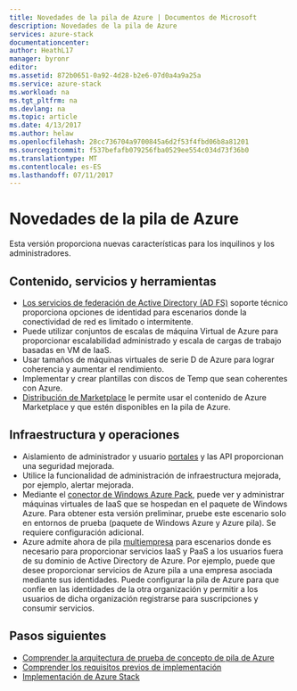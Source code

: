 ```yaml
---
title: Novedades de la pila de Azure | Documentos de Microsoft
description: Novedades de la pila de Azure
services: azure-stack
documentationcenter: 
author: HeathL17
manager: byronr
editor: 
ms.assetid: 872b0651-0a92-4d28-b2e6-07d0a4a9a25a
ms.service: azure-stack
ms.workload: na
ms.tgt_pltfrm: na
ms.devlang: na
ms.topic: article
ms.date: 4/13/2017
ms.author: helaw
ms.openlocfilehash: 28cc736704a9700845a6d2f53f4fbd06b8a81201
ms.sourcegitcommit: f537befafb079256fba0529ee554c034d73f36b0
ms.translationtype: MT
ms.contentlocale: es-ES
ms.lasthandoff: 07/11/2017
---
```

# <a name="whats-new-in-azure-stack"></a>Novedades de la pila de Azure
Esta versión proporciona nuevas características para los inquilinos y los administradores.

## <a name="content-services-and-tools"></a>Contenido, servicios y herramientas
* [Los servicios de federación de Active Directory (AD FS)](azure-stack-key-features.md#identity) soporte técnico proporciona opciones de identidad para escenarios donde la conectividad de red es limitado o intermitente.
* Puede utilizar conjuntos de escalas de máquina Virtual de Azure para proporcionar escalabilidad administrado y escala de cargas de trabajo basadas en VM de IaaS. 
* Usar tamaños de máquinas virtuales de serie D de Azure para lograr coherencia y aumentar el rendimiento.
* Implementar y crear plantillas con discos de Temp que sean coherentes con Azure.
* [Distribución de Marketplace](azure-stack-download-azure-marketplace-item.md) le permite usar el contenido de Azure Marketplace y que estén disponibles en la pila de Azure.

## <a name="infrastructure-and-operations"></a>Infraestructura y operaciones
* Aislamiento de administrador y usuario [portales](azure-stack-manage-portals.md) y las API proporcionan una seguridad mejorada.
* Utilice la funcionalidad de administración de infraestructura mejorada, por ejemplo, alertar mejorada.
* Mediante el [conector de Windows Azure Pack](azure-stack-manage-windows-azure-pack.md), puede ver y administrar máquinas virtuales de IaaS que se hospedan en el paquete de Windows Azure. Para obtener esta versión preliminar, pruebe este escenario solo en entornos de prueba (paquete de Windows Azure y Azure pila). Se requiere configuración adicional.
* Azure admite ahora de pila [multiempresa](azure-stack-enable-multitenancy.md) para escenarios donde es necesario para proporcionar servicios IaaS y PaaS a los usuarios fuera de su dominio de Active Directory de Azure.  Por ejemplo, puede que desee proporcionar servicios de Azure pila a una empresa asociada mediante sus identidades. Puede configurar la pila de Azure para que confíe en las identidades de la otra organización y permitir a los usuarios de dicha organización registrarse para suscripciones y consumir servicios.  

## <a name="next-steps"></a>Pasos siguientes
* [Comprender la arquitectura de prueba de concepto de pila de Azure](azure-stack-architecture.md)      
* [Comprender los requisitos previos de implementación](azure-stack-deploy.md)
* [Implementación de Azure Stack](azure-stack-run-powershell-script.md)

